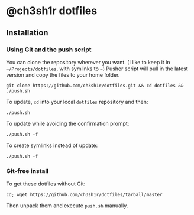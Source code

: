# @ch3sh1r dotfiles

## Installation

### Using Git and the push script

You can clone the repository wherever you want. (I like to keep it in `~/Projects/dotfiles`, with symlinks to `~`) Pusher script will pull in the latest version and copy the files to your home folder.

    git clone https://github.com/ch3sh1r/dotfiles.git && cd dotfiles && ./push.sh

To update, `cd` into your local `dotfiles` repository and then:

    ./push.sh

To update while avoiding the confirmation prompt:

    ./push.sh -f

To create symlinks instead of update:

    ./push.sh -f

### Git-free install

To get these dotfiles without Git:

    cd; wget https://github.com/ch3sh1r/dotfiles/tarball/master

Then unpack them and execute `push.sh` manually.

